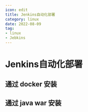 ```yaml
---
icon: edit
title: Jenkins自动化部署
category: linux
date: 2022-08-09
tag:
- linux
- Jebkins
---
```




# Jenkins自动化部署

## 通过 docker 安装









## 通过 java war 安装













